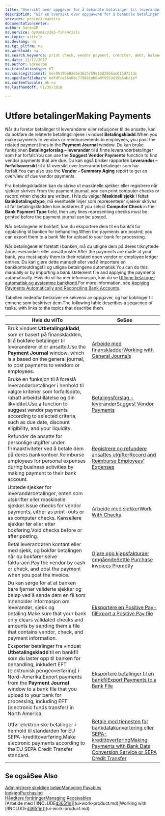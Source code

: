 ```yaml
---
title: "Oversikt over oppgaver for å behandle betalinger til leverandører | Microsoft-dokumentasjon"
description: "Gir en oversikt over oppgavene for å behandle betalinger til leverandører eller kreditorer, inkludert bokføring av betalingslinjene og oversikt over forfalt saldo."
services: project-madeira
documentationcenter: 
author: SorenGP
ms.service: dynamics365-financials
ms.topic: article
ms.devlang: na
ms.tgt_pltfrm: na
ms.workload: na
ms.search.keywords: print check, vendor payment, creditor, debt, balance due, AP
ms.date: 11/17/2017
ms.author: sgroespe
ms.translationtype: HT
ms.sourcegitcommit: bec0619be0a65e3625759e13d2866ac615d7513c
ms.openlocfilehash: 6dfdfce56a06c779881eb0a0f9553d19b6abd1ef
ms.contentlocale: nb-no
ms.lasthandoff: 01/30/2018

---
```

# <a name="making-payments"></a><span data-ttu-id="921f3-103">Utføre betalinger</span><span class="sxs-lookup"><span data-stu-id="921f3-103">Making Payments</span></span>
<span data-ttu-id="921f3-104">Når du foretar betalinger til leverandører eller refusjoner til de ansatte, kan du bokføre de relaterte betalingslinjene i vinduet **Betalingskladd**.</span><span class="sxs-lookup"><span data-stu-id="921f3-104">When you make payments to vendors or reimbursements to employees, you post the related payment lines in the **Payment Journal** window.</span></span> <span data-ttu-id="921f3-105">Du kan bruke funksjonen **Betalingsforslag – leverandør** til å finne leverandørbetalinger som har forfalt.</span><span class="sxs-lookup"><span data-stu-id="921f3-105">You can use the **Suggest Vendor Payments** function to find vendor payments that are due.</span></span> <span data-ttu-id="921f3-106">Du kan også bruker rapporten **Leverandør – forfallsoversikt** til å få oversikt over leverandørbetalinger som har forfalt.</span><span class="sxs-lookup"><span data-stu-id="921f3-106">You can also use the **Vendor - Summary Aging** report to get an overview of due vendor payments.</span></span>

<span data-ttu-id="921f3-107">Fra betalingskladden kan du skrive ut maskinelle sjekker eller registrere når sjekker skrives.</span><span class="sxs-lookup"><span data-stu-id="921f3-107">From the payment journal, you can print computer checks or record when checks are written.</span></span> <span data-ttu-id="921f3-108">Hvis du velger **Maskinell sjekk** i feltet **Bankbetalingstype**, må eventuelle linjer som representerer sjekker skrives ut før betalingskladden kan bokføres.</span><span class="sxs-lookup"><span data-stu-id="921f3-108">If you select **Computer Check** in the **Bank Payment Type** field, then any lines representing checks must be printed before the payment journal can be posted.</span></span>

<span data-ttu-id="921f3-109">Når betalingene er bokført, kan du eksportere dem til en bankfil for opplasting til banken for behandling.</span><span class="sxs-lookup"><span data-stu-id="921f3-109">When the payments are posted, you can export them to a bank file for upload to your bank for processing.</span></span>

<span data-ttu-id="921f3-110">Når betalingene er foretatt i banken, må du utligne dem på deres tilknyttede åpne leverandør- eller ansattposter.</span><span class="sxs-lookup"><span data-stu-id="921f3-110">After the payments are made at your bank, you must apply them to their related open vendor or employee ledger entries.</span></span> <span data-ttu-id="921f3-111">Du kan gjøre dette manuelt eller ved å importere en bankkontoutdragsfil og utligne betalingene automatisk.</span><span class="sxs-lookup"><span data-stu-id="921f3-111">You can do this manually or by importing a bank statement file and applying the payments automatically.</span></span> <span data-ttu-id="921f3-112">Hvis du vil ha mer informasjon, kan du se [Utligne betalinger automatisk og avstemme bankkonti](receivables-apply-payments-auto-reconcile-bank-accounts.md).</span><span class="sxs-lookup"><span data-stu-id="921f3-112">For more information, see [Applying Payments Automatically and Reconciling Bank Accounts](receivables-apply-payments-auto-reconcile-bank-accounts.md).</span></span>

<span data-ttu-id="921f3-113">Tabellen nedenfor beskriver en sekvens av oppgaver, og har koblinger til emnene som beskriver dem.</span><span class="sxs-lookup"><span data-stu-id="921f3-113">The following table describes a sequence of tasks, with links to the topics that describe them.</span></span>

| <span data-ttu-id="921f3-114">Hvis du vil</span><span class="sxs-lookup"><span data-stu-id="921f3-114">To</span></span> | <span data-ttu-id="921f3-115">Se</span><span class="sxs-lookup"><span data-stu-id="921f3-115">See</span></span> |
| --- | --- |
|<span data-ttu-id="921f3-116">Bruk vinduet **Utbetalingskladd**, som er basert på finanskladden, til å bokføre betalinger til leverandører eller ansatte.</span><span class="sxs-lookup"><span data-stu-id="921f3-116">Use the **Payment Journal** window, which is a based on the general journal, to post payments to vendors or employees.</span></span>|[<span data-ttu-id="921f3-117">Arbeide med finanskladder</span><span class="sxs-lookup"><span data-stu-id="921f3-117">Working with General Journals</span></span>](ui-work-general-journals.md)|
| <span data-ttu-id="921f3-118">Bruke en funksjon til å foreslå leverandørbetalinger i henhold til valgte kriterier som forfallsdato, rabatt arbeidstillatelse og din likviditet.</span><span class="sxs-lookup"><span data-stu-id="921f3-118">Use a function to suggest vendor payments according to selected criteria, such as due date, discount eligibility, and your liquidity.</span></span> |[<span data-ttu-id="921f3-119">Betalingsforslag - leverandør</span><span class="sxs-lookup"><span data-stu-id="921f3-119">Suggest Vendor Payments</span></span>](payables-how-suggest-vendor-payments.md) |
|<span data-ttu-id="921f3-120">Refunder de ansatte for personlige utgifter under firmaaktiviteter ved å betale dem på deres bankkontoer.</span><span class="sxs-lookup"><span data-stu-id="921f3-120">Reimburse employees for personal expenses during business activities by making payment to their bank account.</span></span>|[<span data-ttu-id="921f3-121">Registrere og refundere ansattes utgifter</span><span class="sxs-lookup"><span data-stu-id="921f3-121">Record and Reimburse Employees' Expenses</span></span>](finance-how-record-reimburse-employee-expenses.md)|
| <span data-ttu-id="921f3-122">Utstede sjekker for leverandørbetalinger, enten som utskrifter eller maskinelle sjekker.</span><span class="sxs-lookup"><span data-stu-id="921f3-122">Issue checks for vendor payments, either as print-outs or as computer checks.</span></span> <span data-ttu-id="921f3-123">Kansellere sjekker før eller etter bokføring.</span><span class="sxs-lookup"><span data-stu-id="921f3-123">Void checks before or after posting.</span></span> |[<span data-ttu-id="921f3-124">Arbeide med sjekker</span><span class="sxs-lookup"><span data-stu-id="921f3-124">Work With Checks</span></span>](payables-how-work-checks.md) |
| <span data-ttu-id="921f3-125">Betal leverandøren kontant eller med sjekk, og bokfør betalingen når du bokfører selve fakturaen.</span><span class="sxs-lookup"><span data-stu-id="921f3-125">Pay the vendor by cash or check, and post the payment when you post the invoice.</span></span> |[<span data-ttu-id="921f3-126">Gjøre opp kjøpsfakturaer omgående</span><span class="sxs-lookup"><span data-stu-id="921f3-126">Settle Purchase Invoices Promptly</span></span>](finance-how-to-settle-purchase-invoices-promptly.md) |
| <span data-ttu-id="921f3-127">Du kan sørge for at at banken bare fjerner validerte sjekker og beløp ved å sende dem en fil som inneholder informasjon om leverandør, sjekk og betaling.</span><span class="sxs-lookup"><span data-stu-id="921f3-127">Make sure that your bank only clears validated checks and amounts by sending them a file that contains vendor, check, and payment information.</span></span> |[<span data-ttu-id="921f3-128">Eksportere en Positive Pay-fil</span><span class="sxs-lookup"><span data-stu-id="921f3-128">Export a Positive Pay file</span></span>](finance-how-positive-pay.md) |
|<span data-ttu-id="921f3-129">Eksporter betalinger fra vinduet **Utbetalingskladd** til en bankfil som du laster opp til banken for behandling, inkludert EFT (elektronisk pengeoverføring) i Nord-Amerika.</span><span class="sxs-lookup"><span data-stu-id="921f3-129">Export payments from the **Payment Journal** window to a bank file that you upload to your bank for processing, including EFT (electronic funds transfer) in North America.</span></span> |[<span data-ttu-id="921f3-130">Eksportere betalinger til en bankfil</span><span class="sxs-lookup"><span data-stu-id="921f3-130">Export Payments to a Bank File</span></span>](payables-how-export-payments-bank-file.md)|
|<span data-ttu-id="921f3-131">Utfør elektroniske betalinger i henhold til standarden for EU SEPA-kredittoverføring.</span><span class="sxs-lookup"><span data-stu-id="921f3-131">Make electronic payments according to the EU SEPA Credit Transfer standard.</span></span>|[<span data-ttu-id="921f3-132">Betale med tjenesten for bankdatakonvertering eller SEPA-kredittoverføring</span><span class="sxs-lookup"><span data-stu-id="921f3-132">Making Payments with Bank Data Conversion Service or SEPA Credit Transfer</span></span>](finance-make-payments-with-bank-data-conversion-service-or-sepa-credit-transfer.md)|    

## <a name="see-also"></a><span data-ttu-id="921f3-133">Se også</span><span class="sxs-lookup"><span data-stu-id="921f3-133">See Also</span></span>
[<span data-ttu-id="921f3-134">Administrere skyldige beløp</span><span class="sxs-lookup"><span data-stu-id="921f3-134">Managing Payables</span></span>](payables-manage-payables.md)  
[<span data-ttu-id="921f3-135">Innkjøp</span><span class="sxs-lookup"><span data-stu-id="921f3-135">Purchasing</span></span>](purchasing-manage-purchasing.md)  
[<span data-ttu-id="921f3-136">Håndtere fordringer</span><span class="sxs-lookup"><span data-stu-id="921f3-136">Managing Receivables</span></span>](receivables-manage-receivables.md)  
<span data-ttu-id="921f3-137">[Arbeide med [!INCLUDE[d365fin](includes/d365fin_md.md)]](ui-work-product.md)</span><span class="sxs-lookup"><span data-stu-id="921f3-137">[Working with [!INCLUDE[d365fin](includes/d365fin_md.md)]](ui-work-product.md)</span></span>  

